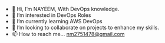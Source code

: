 - 👋 Hi, I’m NAYEEM, With DevOps knowledge.
- 👀 I’m interested in DevOps Roles
- 🌱 I’m currently learning AWS DevOps
- 💞️ I’m looking to collaborate on projects to enhance my skills.
- 📫 How to reach me... nm2751478@gmail.com


<!---
NAYEEMMSISIT/NAYEEMMSISIT is a ✨ special ✨ repository because its `README.md` (this file) appears on your GitHub profile.
You can click the Preview link to take a look at your changes.
--->
